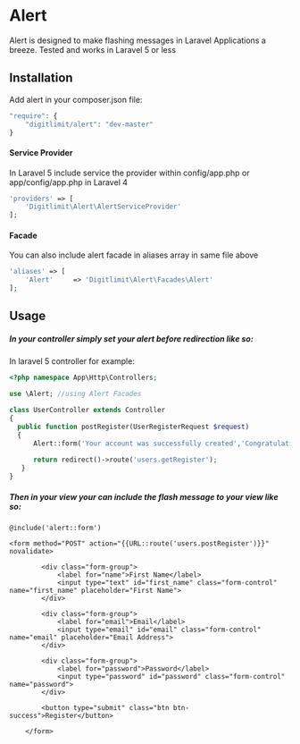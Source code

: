 # Alert
Alert is designed to make flashing messages in Laravel Applications a breeze. 
Tested and works in Laravel 5 or less


## Installation

Add alert in your composer.json file:

```php
"require": {
    "digitlimit/alert": "dev-master"
}
```

#### Service Provider
In Laravel 5 include service the provider within config/app.php or  app/config/app.php in Laravel 4

```php
'providers' => [
    'Digitlimit\Alert\AlertServiceProvider'
];
```

#### Facade
You can also include alert facade in aliases array in same file above

```php
'aliases' => [
    'Alert'     => 'Digitlimit\Alert\Facades\Alert'
];
```

## Usage

##### In your controller simply set your alert before redirection like so:

In laravel 5 controller for example:

```php
<?php namespace App\Http\Controllers;

use \Alert; //using Alert Facades

class UserController extends Controller
{
  public function postRegister(UserRegisterRequest $request)
  {
      Alert::form('Your account was successfully created','Congratulations')->success()->closable()->showIcon();
        
      return redirect()->route('users.getRegister');
   }
}
```

##### Then in your view your can include the flash message to your view like so:

<div class"registration_form">

    @include('alert::form')
    
    <form method="POST" action="{{URL::route('users.postRegister')}}" novalidate>

            <div class="form-group">
                <label for="name">First Name</label>
                <input type="text" id="first_name" class="form-control" name="first_name" placeholder="First Name">
            </div>

            <div class="form-group">
                <label for="email">Email</label>
                <input type="email" id="email" class="form-control" name="email" placeholder="Email Address">
            </div>

            <div class="form-group">
                <label for="password">Password</label>
                <input type="password" id="password" class="form-control" name="password">
            </div>

            <button type="submit" class="btn btn-success">Register</button>

        </form>
    
</div>
      
